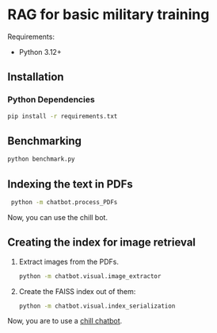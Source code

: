 # RAG for basic military training

Requirements:
- Python 3.12+

## Installation

### Python Dependencies

```bash
pip install -r requirements.txt
```

## Benchmarking

```bash
python benchmark.py
```

## Indexing the text in PDFs
```bash
 python -m chatbot.process_PDFs
```
Now, you can use the chill bot.

## Creating the index for image retrieval

1. Extract images from the PDFs.
    ```bash
   python -m chatbot.visual.image_extractor
   ```
2. Create the FAISS index out of them:
   ```bash
   python -m chatbot.visual.index_serialization
   ```

Now, you are to use a [chill chatbot](./chatbot/chill_chatbot.py).